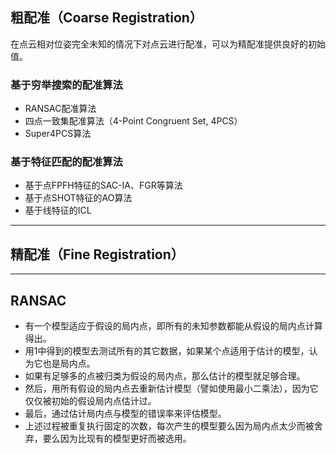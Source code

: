 ## 粗配准（Coarse Registration）

在点云相对位姿完全未知的情况下对点云进行配准，可以为精配准提供良好的初始值。

### 基于穷举搜索的配准算法

- RANSAC配准算法
- 四点一致集配准算法（4-Point Congruent Set, 4PCS）
- Super4PCS算法

### 基于特征匹配的配准算法

- 基于点FPFH特征的SAC-IA、FGR等算法
- 基于点SHOT特征的AO算法
- 基于线特征的ICL


---




## 精配准（Fine Registration）

---

## RANSAC

- 有一个模型适应于假设的局内点，即所有的未知参数都能从假设的局内点计算得出。
- 用1中得到的模型去测试所有的其它数据，如果某个点适用于估计的模型，认为它也是局内点。
- 如果有足够多的点被归类为假设的局内点，那么估计的模型就足够合理。
- 然后，用所有假设的局内点去重新估计模型（譬如使用最小二乘法），因为它仅仅被初始的假设局内点估计过。
- 最后，通过估计局内点与模型的错误率来评估模型。
- 上述过程被重复执行固定的次数，每次产生的模型要么因为局内点太少而被舍弃，要么因为比现有的模型更好而被选用。